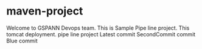 # maven-project ##

Welcome to GSPANN Devops team.
This is Sample Pipe line project.
This tomcat deployment.
pipe line project
Latest commit
SecondCommit
commit
Blue commit
